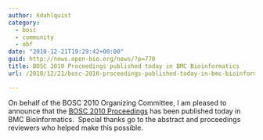 ```yaml
---
author: kdahlquist
category:
  - bosc
  - community
  - obf
date: "2010-12-21T19:29:42+00:00"
guid: http://news.open-bio.org/news/?p=770
title: BOSC 2010 Proceedings published today in BMC Bioinformatics
url: /2010/12/21/bosc-2010-proceedings-published-today-in-bmc-bioinformatics/

---
```

On behalf of the BOSC 2010 Organizing Committee, I am pleased to announce that the [BOSC 2010 Proceedings](http://www.biomedcentral.com/1471-2105/11?issue=S12) has been published today in BMC Bioinformatics.  Special thanks go to the abstract and proceedings reviewers who helped make this possible.
